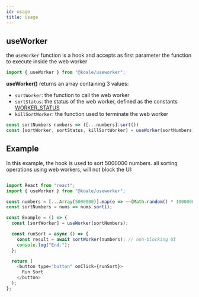 ```yaml
---
id: usage
title: Usage
---
```


## useWorker

the `useWorker` function is a hook and accepts as first parameter the function to execute inside the web worker

```javascript
import { useWorker } from "@koale/useworker";
```

**useWorker()** returns an array containing 3 values:

- `sortWorker`: the function to call the web worker
- `sortStatus`: the status of the web worker, defined as the constants [WORKER_STATUS](./workerstatus.md)
- `killSortWorker`: the function used to terminate the web worker

```javascript
const sortNumbers numbers => ([...numbers].sort())
const [sortWorker, sortStatus, killSortWorker] = useWorker(sortNumbers);
```

## Example

In this example, the hook is used to sort 5000000 numbers. all sorting operations using web workers, will not block the UI:

```javascript

import React from "react";
import { useWorker } from "@koale/useworker";

const numbers = [...Array(5000000)].map(e => ~~(Math.random() * 1000000));
const sortNumbers = nums => nums.sort();

const Example = () => {
  const [sortWorker] = useWorker(sortNumbers);

  const runSort = async () => {
    const result = await sortWorker(numbers); // non-blocking UI
    console.log("End.");
  };

  return (
    <button type="button" onClick={runSort}>
      Run Sort
    </button>
  );
};
```
